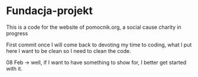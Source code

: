 # Fundacja-projekt
This is a code for the website of pomocnik.org, a social cause charity in progress

First commit once I will come back to devoting my time to coding, what I put here I want to be clean so I need to clean the code.

08 Feb -> well, if I want to have something to show for, I better get started with it.
